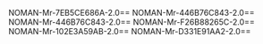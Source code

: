 NOMAN-Mr-7EB5CE686A-2.0==
NOMAN-Mr-446B76C843-2.0==
NOMAN-Mr-446B76C843-2.0==
NOMAN-Mr-F26B88265C-2.0==
NOMAN-Mr-102E3A59AB-2.0==
NOMAN-Mr-D331E91AA2-2.0==

